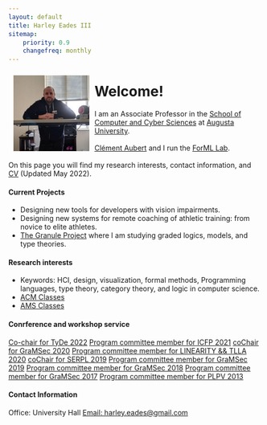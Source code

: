 ```yaml
---
layout: default
title: Harley Eades III
sitemap:
    priority: 0.9
    changefreq: monthly
---
```


<img src="images/heades.jpg" style="float:left;padding:10px;" width="30%" alt="Harley Eades's photo">

Welcome!
===

I am an Associate Professor in the <a href="https://www.augusta.edu/ccs/">School of Computer and Cyber
Sciences</a> at <a href="http://www.augusta.edu" target="_blank">Augusta
  University</a>.
<br><br>
<a href="http://spots.augusta.edu/caubert/">Clément Aubert</a> and I run the <a href="https://the-au-forml-lab.github.io/">ForML Lab</a>.
<br><br>
On this page you will find my research interests, contact
information, and <a href="includes/cv.pdf">CV</a> (Updated
May 2022).

#### Current Projects

- Designing new tools for developers with vision impairments.
- Designing new systems for remote coaching of athletic training: from
  novice to elite athletes.
- <a href="https://granule-project.github.io/">The Granule Project</a>
  where I am studying graded logics, models, and type theories.

#### Research interests

- Keywords: HCI, design, visualization, formal methods, Programming
  languages, type theory, category theory, and logic in computer
  science.
- [ACM Classes](/ACM-classes.html)
- [AMS Classes](/AMS-classes.html)

#### Conrference and workshop service

<div class="list-group">
  <a href="https://icfp22.sigplan.org/home/tyde-2022" class="list-group-item">Co-chair for TyDe 2022</a>
  <a href="https://icfp19.sigplan.org/series/icfp" class="list-group-item">Program committee member for ICFP 2021</a>
  <a href="http://gramsec.uni.lu/" class="list-group-item">coChair for GraMSec 2020</a>
  <a href="https://lipn.univ-paris13.fr/LinearityTLLA2020/" class="list-group-item">Program committee member for LINEARITY && TLLA 2020</a>
  <a href="https://the-au-forml-lab.github.io/SERPL2019" class="list-group-item">coChair for SERPL 2019</a>
  <a href="http://gramsec.uni.lu/https://gramsec.uni.lu/2019/organization.php" class="list-group-item">Program committee member for GraMSec 2019</a>
  <a href="http://gramsec.uni.lu/https://gramsec.uni.lu/2018/organization.php" class="list-group-item">Program committee member for GraMSec 2018</a>
  <a href="http://gramsec.uni.lu/2017/organization.php" class="list-group-item">Program committee member for GraMSec 2017</a>
  <a href="http://plpv.tcs.ifi.lmu.de" class="list-group-item">Program committee member for PLPV 2013</a>
</div>

<h4>Contact Information</h4>

<div class="list-group">
  <a class="list-group-item">Office: University Hall</a>
  <a href="mailto:harley.eades@gmail.com" class="list-group-item">Email: harley.eades@gmail.com</a>
</div>  

